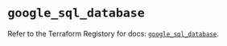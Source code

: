 # `google_sql_database`

Refer to the Terraform Registory for docs: [`google_sql_database`](https://registry.terraform.io/providers/hashicorp/google/5.21.0/docs/resources/sql_database).
